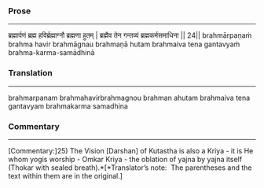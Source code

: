 ### Prose 
 --- 
ब्रह्मार्पणं ब्रह्म हविर्ब्रह्माग्नौ ब्रह्मणा हुतम् |
ब्रह्मैव तेन गन्तव्यं ब्रह्मकर्मसमाधिना || 24||
brahmārpaṇaṁ brahma havir brahmāgnau brahmaṇā hutam
brahmaiva tena gantavyaṁ brahma-karma-samādhinā

### Translation 
 --- 
brahmarpanam brahmahavirbrahmagnou brahman ahutam brahmaiva tena gantavyam brahmakarma samadhina

### Commentary 
 --- 
[Commentary:]25) The Vision [Darshan] of Kutastha is also a Kriya - it is He whom yogis worship - Omkar Kriya - the oblation of yajna by yajna itself (Thokar with sealed breath).*[*Translator’s note:  The parentheses and the text within them are in the original.]